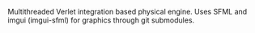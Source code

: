 Multithreaded Verlet integration based physical engine.
Uses SFML and imgui (imgui-sfml) for graphics through git submodules. 